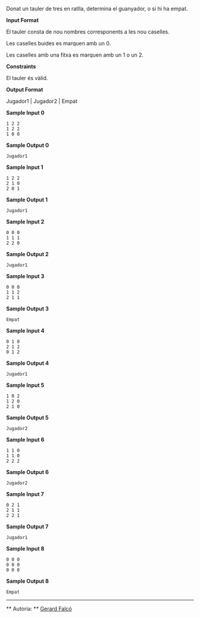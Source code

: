 Donat un tauler de tres en ratlla, determina el guanyador, o si hi ha
empat.

**Input Format**

El tauler consta de nou nombres corresponents a les nou caselles.

Les caselles buides es marquen amb un 0.

Les caselles amb una fitxa es marquen amb un 1 o un 2.

**Constraints**

El tauler és vàlid.

**Output Format**

Jugador1 | Jugador2 | Empat

**Sample Input 0**

    1 2 2
    1 2 2
    1 0 0

**Sample Output 0**

    Jugador1

**Sample Input 1**

    1 2 2
    2 1 0
    2 0 1

**Sample Output 1**

    Jugador1

**Sample Input 2**

    0 0 0
    1 1 1
    2 2 0

**Sample Output 2**

    Jugador1

**Sample Input 3**

    0 0 0
    1 1 2
    2 1 1

**Sample Output 3**

    Empat

**Sample Input 4**

    0 1 0
    2 1 2
    0 1 2

**Sample Output 4**

    Jugador1

**Sample Input 5**

    1 0 2
    1 2 0
    2 1 0

**Sample Output 5**

    Jugador2

**Sample Input 6**

    1 1 0
    1 1 0
    2 2 2

**Sample Output 6**

    Jugador2

**Sample Input 7**

    0 2 1
    2 1 1
    2 2 1

**Sample Output 7**

    Jugador1

**Sample Input 8**

    0 0 0
    0 0 0
    0 0 0

**Sample Output 8**

    Empat

----------

** Autoria: **
[Gerard Falcó](https://github.com/gerardfp)
